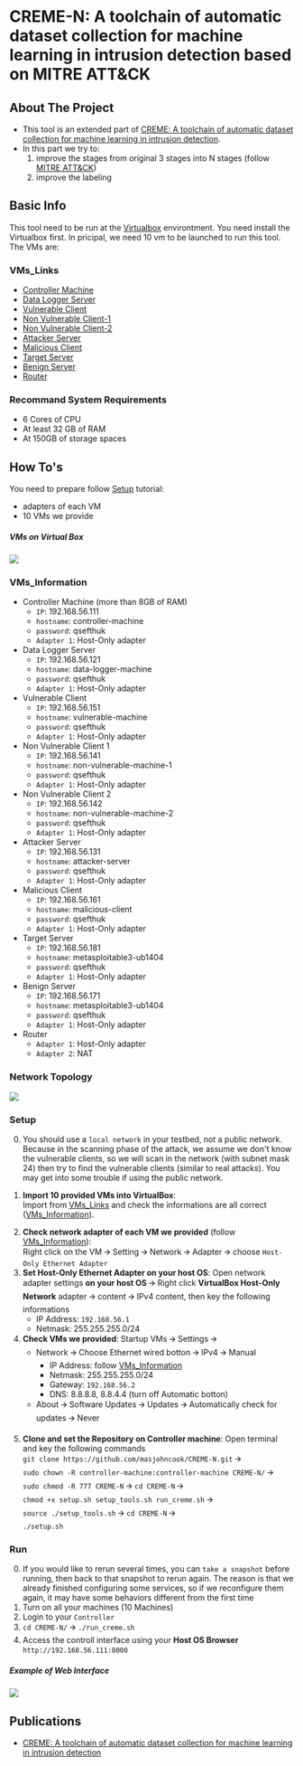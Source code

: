 # CREME-N: A toolchain of automatic dataset collection for machine learning in intrusion detection based on MITRE ATT&CK

<!-- ABOUT THE PROJECT -->
## About The Project

* This tool is an extended part of [CREME: A toolchain of automatic dataset collection for machine learning in intrusion detection](https://github.com/buihuukhoi/CREME).
* In this part we try to:
  1. improve the stages from original 3 stages into N stages (follow [MITRE ATT&CK](https://attack.mitre.org/))
  2. improve the labeling


## Basic Info
This tool need to be run at the [Virtualbox](https://www.virtualbox.org/wiki/Downloads) environtment. You need install the Virtualbox first. In pricipal, we need 10 vm to be launched to run this tool. The VMs are:

### VMs_Links
  * [Controller Machine](https://drive.google.com/drive/folders/1y9n9MITLintSc8jiN3hFmApmk76TMNKF?usp=sharing)
  * [Data Logger Server](https://drive.google.com/drive/folders/1uxuLSG8ZissCEuKssIG2e4mqT9FviCRZ?usp=sharing)
  * [Vulnerable Client](https://drive.google.com/drive/folders/15oDFCIZxkxQMwwhzOb1HWNVvet0SV6MS?usp=sharing)
  * [Non Vulnerable Client-1](https://drive.google.com/drive/folders/11Kf07gRibGPqsNKuuDg9qxnU8mSmLoY2?usp=sharing)
  * [Non Vulnerable Client-2](https://drive.google.com/drive/folders/15uXvcd0I9vFpHUZT4nOINztDmaKZK56k?usp=sharing)
  * [Attacker Server](https://drive.google.com/drive/folders/12pTx6o3iHeJ7p7v4qfs8pYeiHeq8b947?usp=sharing)
  * [Malicious Client](https://drive.google.com/drive/folders/1y6Wp57o5nShKoBzBuk77yK_3HEmKJ4zG?usp=sharing)
  * [Target Server](https://drive.google.com/drive/folders/1B8lgbJkPdzCTVFktuyz2Wh9IGbqxFxS5?usp=sharing)
  * [Benign Server](https://drive.google.com/drive/folders/1Pt53Qi_9DqpV9Xb_BNKbtU97m3jV_PXk?usp=sharing)
  * [Router](https://drive.google.com/drive/folders/1IGquyUqcym9Mvd-9hWRIaQrEEhzt1y9M?usp=sharing)
<!--   * [Attacker Server](https://drive.google.com/file/d/1zJa7NnR6H2pGFx0Q9ltlyAwFAp_yWXJo/view?usp=sharing)
  * [Malicious Client](https://drive.google.com/file/d/1XNrXRrvk_iuqcQ2f0RLz9kHkoJ-vbnWs/view)
  * [Target Server](https://drive.google.com/file/d/1dbUNo7AUhTCz18CiBB82nkYE-fh_UN3V/view)
  * [Benign Server](https://drive.google.com/file/d/1JqF4WyBSz0L63DT6cHBargdjtqb7UHld/view)
  * [Router](https://drive.google.com/file/d/1IT0w5QxJlWIou4cPKWEOSIxhbEmAkrmE/view?usp=sharing) -->

### Recommand System Requirements
* 6 Cores of CPU
* At least 32 GB of RAM
* At 150GB of storage spaces



<!-- GETTING STARTED -->
## How To's
You need to prepare follow [Setup](#Setup) tutorial:
  * adapters of each VM
  * 10 VMs we provide

##### VMs on Virtual Box
![](https://i.imgur.com/R4FWhjS.png)

### VMs_Information
* Controller Machine (more than 8GB of RAM)
  * `IP`: 192.168.56.111
  * `hostname`: controller-machine
  * `password`: qsefthuk
  * `Adapter 1`: Host-Only adapter
* Data Logger Server
  * `IP`: 192.168.56.121
  * `hostname`: data-logger-machine
  * `password`: qsefthuk
  * `Adapter 1`: Host-Only adapter
* Vulnerable Client
  * `IP`: 192.168.56.151
  * `hostname`: vulnerable-machine
  * `password`: qsefthuk
  * `Adapter 1`: Host-Only adapter
* Non Vulnerable Client 1
  * `IP`: 192.168.56.141
  * `hostname`: non-vulnerable-machine-1
  * `password`: qsefthuk
  * `Adapter 1`: Host-Only adapter
* Non Vulnerable Client 2
  * `IP`: 192.168.56.142
  * `hostname`: non-vulnerable-machine-2
  * `password`: qsefthuk
  * `Adapter 1`: Host-Only adapter
* Attacker Server
   * `IP`: 192.168.56.131
   * `hostname`: attacker-server
   * `password`: qsefthuk
   * `Adapter 1`: Host-Only adapter
* Malicious Client
   * `IP`: 192.168.56.161
   * `hostname`: malicious-client
   * `password`: qsefthuk
   * `Adapter 1`: Host-Only adapter
* Target Server
  * `IP`: 192.168.56.181
  * `hostname`: metasploitable3-ub1404
  * `password`: qsefthuk
  * `Adapter 1`: Host-Only adapter
* Benign Server
  * `IP`: 192.168.56.171
  * `hostname`: metasploitable3-ub1404
  * `password`: qsefthuk
  * `Adapter 1`: Host-Only adapter
* Router
  * `Adapter 1`: Host-Only adapter
  * `Adapter 2`: NAT

### Network Topology
![](https://i.imgur.com/pLAkRIy.jpg)

### Setup
0. You should use a `local network` in your testbed, not a public network. Because in the scanning phase of the attack, we assume we don't know the vulnerable clients, so we will scan in the network (with subnet mask 24) then try to find the vulnerable clients (similar to real attacks). You may get into some trouble if using the public network.
<!-- 1. `Create a Nat network`:\
    Open VirtualBox 🡪 File 🡪 Preferences… 🡪 Network 🡪 Add a new NatNetwork 🡪 Right click on the new network 🡪 Edit NAT Network 🡪 Update Network CIDR to 192.168.56.0/24 🡪 OK 🡪 OK -->
1. **Import 10 provided VMs into VirtualBox**:\
    Import from [VMs_Links](#VMs_Links) and check the informations are all correct ([VMs_Information](#VMs_Information)).
<!-- 2. **Install the 5 VMs we didn't provide**:\
    OS version should be [Ubuntu 20.04(server/desktop)](https://ubuntu.com/download). Create hostname and password follow [VMs_Information](#VMs_Information). -->
2. **Check network adapter of each VM we provided** (follow [VMs_Information](#VMs_Information)):\
    Right click on the VM 🡪 Setting 🡪 Network 🡪 Adapter 🡪 choose `Host-Only Ethernet Adapter`
3. **Set Host-Only Ethernet Adapter on your host OS**: Open network adapter settings **on your host OS** 🡪 Right click **VirtualBox Host-Only Network** adapter 🡪 content 🡪 IPv4 content, then key the following informations
    * IP Address: `192.168.56.1`
    * Netmask: 255.255.255.0/24
4. **Check VMs we provided**: Startup VMs 🡪 Settings 🡪
    * Network 🡪 Choose Ethernet wired botton 🡪 IPv4 🡪 Manual
        * IP Address: follow [VMs_Information](#VMs_Information)
        * Netmask: 255.255.255.0/24
        * Gateway: `192.168.56.2`
        * DNS: 8.8.8.8, 8.8.4.4 (turn off Automatic botton)
    * About 🡪 Software Updates 🡪 Updates 🡪 Automatically check for updates 🡪 Never
<!-- 5. **Continue to set the 5 VMs you created**: Open terminal and key the following commands\
    `sudo passwd root`, then set the password to **qsefthuk** 🡪\
    `sudo apt update` 🡪 `sudo apt install openssh-server vim -y` 🡪\
    `sudo vim /etc/ssh/sshd_config`, then find the line contains **PermitRootLogin**, Updates it to `PermitRootLogin yes` 🡪 save and quit 🡪\
    `systemctl restart sshd` -->
5. **Clone and set the Repository on Controller machine**: Open terminal and key the following commands\
    `git clone https://github.com/masjohncook/CREME-N.git` 🡪\
    `sudo chown -R controller-machine:controller-machine CREME-N/` 🡪\
    `sudo chmod -R 777 CREME-N` 🡪 `cd CREME-N` 🡪\
    `chmod +x setup.sh setup_tools.sh run_creme.sh` 🡪\
    `source ./setup_tools.sh` 🡪 `cd CREME-N` 🡪\
    `./setup.sh`

### Run
0. If you would like to rerun several times, you can `take a snapshot` before running, then back to that snapshot to rerun again. The reason is that we already finished configuring some services, so if we reconfigure them again, it may have some behaviors different from the first time
1. Turn on all your machines (10 Machines)
2. Login to your `Controller`
3. `cd CREME-N/` 🡪 `./run_creme.sh`
4. Access the controll interface using your **Host OS Browser** `http://192.168.56.111:8000`

##### Example of Web Interface
![](https://i.imgur.com/5xTMXRn.png)



<!-- Dataset -->
<!--## Generated Dataset

The dataset can be found at [here](https://drive.google.com/drive/folders/1bEsx64H2vogJKgI_OTVQ8n71VahtLxz5?usp=sharing)-->

## Publications
* [CREME: A toolchain of automatic dataset collection for machine learning in intrusion detection](https://www.sciencedirect.com/science/article/abs/pii/S1084804521002137)
